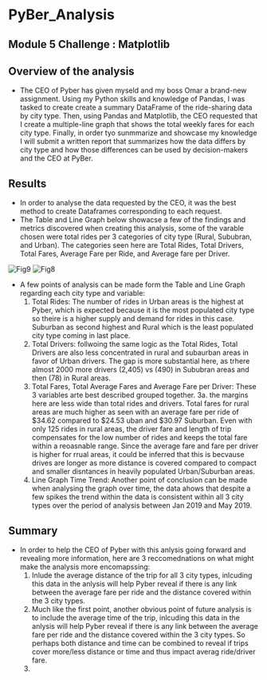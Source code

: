 # PyBer_Analysis
## Module 5 Challenge : Matplotlib

## Overview of the analysis

- The CEO of Pyber has given myseld and my boss Omar a brand-new assignment. Using my  Python skills and knowledge of Pandas, I was tasked to create create a summary DataFrame of the ride-sharing data by city type. Then, using Pandas and Matplotlib, the CEO requested that I create a multiple-line graph that shows the total weekly fares for each city type. Finally, in order tyo sunmmarize and showcase my knowledge I will submit a written report that summarizes how the data differs by city type and how those differences can be used by decision-makers and the CEO at PyBer.

## Results

- In order to analyse the data requested by the CEO, it was the best method to create Dataframes corresponding to each request. 
- The Table and Line Graph below showacse a few of the findings and metrics discovered when creating this analysis, some of the varable chosen were total rides per 3 categories of city type (Rural, Sububran, and Urban). The categories seen here are Total Rides, Total Drivers, Total Fares, Average Fare per Ride, and Average fare per Driver. 

![Fig9](https://user-images.githubusercontent.com/88692025/135785985-9a89c75c-7eea-4865-901e-97faee7475c0.png)
![Fig8](https://user-images.githubusercontent.com/88692025/135786920-1a402264-0f16-45c3-a686-9311f3e2ec05.png)

- A few points of analysis can be made form the Table and Line Graph regarding each city type and variable:
  1. Total Rides: The number of rides in Urban areas is the highest at Pyber, which is expected because it is the most populated city type so theire is a higher supply and demand for rides in this case. Suburban as second highest and Rural which is the least populated city type coming in last place.
  2. Total Drivers: follwoing the same logic as the Total Rides, Total Drivers are also less concentrated in rural and subaurban areas in favor of Urban drivers. The gap is more substantial here, as trhere almost 2000 more drivers (2,405) vs (490) in Sububran areas and then (78) in Rural areas.
  3. Total Fares, Total Average Fares and Average Fare per Driver: These 3 variables arte best described grouped together.
    3a. the margins here are less wide than total rides and drivers. Total fares for rural areas are much higher as seen with an average fare per ride of $34.62 compared to $24.53 uban and $30.97 Suburban. Even with only 125 rides in rural areas, the driver fare and length of trip compensates for the low number of rides and keeps the total fare within a reoasnable range. Since the average fare and fare per driver is higher for rrual areas, it could be inferred that this is becvause drives are longer as more distance is covered compared to compact and smaller disntances in heavily populated Urban/Suburban areas.
  4. Line Graph Time Trend: Another point of conclusion can be made when analysing the graph over time, the data ahows that despite a few spikes the trend within the data is consistent within all 3 city types over the period of analysis between Jan 2019 and May 2019.
  
## Summary

- In order to help the CEO of Pyber with this anlysis going forward and revealing more information, here are 3 reccomednations on what might make the analysis more encomapssing:
  1. Inlude the average distance of the trip for all 3 city types, inlcuding this data in the anlysis will help Pyber reveal if there is any link between the average fare per ride and the distance covered within the 3 city types. 
  2. Much like the first point, another obvious point of future analysis is to include the average time of the trip, inlcuding this data in the anlysis will help Pyber reveal if there is any link between the average fare per ride and the distance covered within the 3 city types. So perhaps both distance and time can be combined to reveal if trips cover more/less distance or time and thus impact averag ride/driver fare.
  3. 
